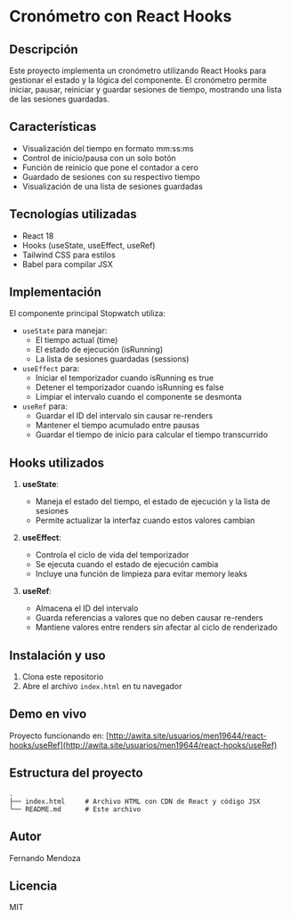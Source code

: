 # Cronómetro con React Hooks

## Descripción

Este proyecto implementa un cronómetro utilizando React Hooks para gestionar el estado y la lógica del componente. El cronómetro permite iniciar, pausar, reiniciar y guardar sesiones de tiempo, mostrando una lista de las sesiones guardadas.

## Características

- Visualización del tiempo en formato mm:ss:ms
- Control de inicio/pausa con un solo botón
- Función de reinicio que pone el contador a cero
- Guardado de sesiones con su respectivo tiempo
- Visualización de una lista de sesiones guardadas

## Tecnologías utilizadas

- React 18
- Hooks (useState, useEffect, useRef)
- Tailwind CSS para estilos
- Babel para compilar JSX

## Implementación

El componente principal Stopwatch utiliza:

- `useState` para manejar:
  - El tiempo actual (time)
  - El estado de ejecución (isRunning)
  - La lista de sesiones guardadas (sessions)
- `useEffect` para:
  - Iniciar el temporizador cuando isRunning es true
  - Detener el temporizador cuando isRunning es false
  - Limpiar el intervalo cuando el componente se desmonta
- `useRef` para:
  - Guardar el ID del intervalo sin causar re-renders
  - Mantener el tiempo acumulado entre pausas
  - Guardar el tiempo de inicio para calcular el tiempo transcurrido

## Hooks utilizados

1. **useState**:

   - Maneja el estado del tiempo, el estado de ejecución y la lista de sesiones
   - Permite actualizar la interfaz cuando estos valores cambian

2. **useEffect**:

   - Controla el ciclo de vida del temporizador
   - Se ejecuta cuando el estado de ejecución cambia
   - Incluye una función de limpieza para evitar memory leaks

3. **useRef**:
   - Almacena el ID del intervalo
   - Guarda referencias a valores que no deben causar re-renders
   - Mantiene valores entre renders sin afectar al ciclo de renderizado

## Instalación y uso

1. Clona este repositorio
2. Abre el archivo `index.html` en tu navegador

## Demo en vivo

Proyecto funcionando en: [http://awita.site/usuarios/men19644/react-hooks/useRef](http://awita.site/usuarios/men19644/react-hooks/useRef)

## Estructura del proyecto

```
.
├── index.html     # Archivo HTML con CDN de React y código JSX
└── README.md      # Este archivo
```

## Autor

Fernando Mendoza

## Licencia

MIT

